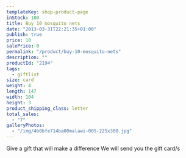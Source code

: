 ```yaml
---
templateKey: shop-product-page
inStock: 100
title: Buy 10 mosquito nets
date: "2013-03-31T22:21:35+01:00"
publish: true
price: 10
salePrice: 0
permalink: "/product/buy-10-mosquito-nets"
description: ""
productId: "2194"
tags:
  - giftlist
size: card
weight: 4
length: 147
width: 104
height: 3
product_shipping_class: letter
total_sales:
  - "7"
galleryPhotos:
  - "/img/4b0bfe714ba00malawi-005-225x300.jpg"
---
```


Give a gift that will make a difference We will send you the gift card/s
